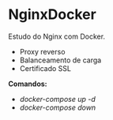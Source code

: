 # NginxDocker

Estudo do Nginx com Docker.

 - Proxy reverso
 - Balanceamento de carga
 - Certificado SSL

**Comandos:**
 - *docker-compose up -d*
 - *docker-compose down*